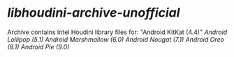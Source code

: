# *libhoudini-archive-unofficial*

Archive contains Intel Houdini library files for:
"Android KitKat (4.4)"
*Android Lollipop (5.1)*
*Android Marshmallow (6.0)*
*Android Nougat (7.1)*
*Android Oreo (8.1)*
*Android Pie (9.0)*
